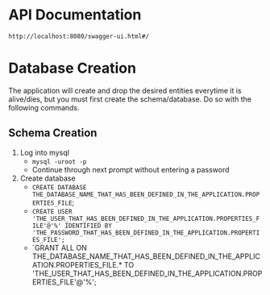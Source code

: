 # API Documentation

`http://localhost:8080/swagger-ui.html#/`

# Database Creation

The application will create and drop the desired entities everytime it is alive/dies, but you must first create the schema/database. Do so with the following commands.

## Schema Creation

1. Log into mysql
	* `mysql -uroot -p`
	* Continue through next prompt without entering a password
2. Create database
	* `CREATE DATABASE THE_DATABASE_NAME_THAT_HAS_BEEN_DEFINED_IN_THE_APPLICATION.PROPERTIES_FILE`;
	* `CREATE USER 'THE_USER_THAT_HAS_BEEN_DEFINED_IN_THE_APPLICATION.PROPERTIES_FILE'@'%' IDENTIFIED BY 'THE_PASSWORD_THAT_HAS_BEEN_DEFINED_IN_THE_APPLICATION.PROPERTIES_FILE';`
	* `GRANT ALL ON THE_DATABASE_NAME_THAT_HAS_BEEN_DEFINED_IN_THE_APPLICATION.PROPERTIES_FILE.* TO 'THE_USER_THAT_HAS_BEEN_DEFINED_IN_THE_APPLICATION.PROPERTIES_FILE'@'%';
